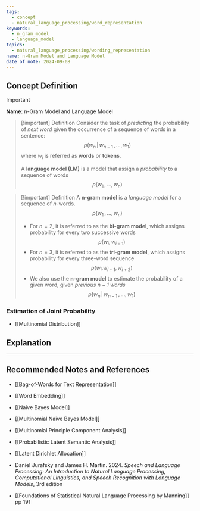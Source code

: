 ```yaml
---
tags:
  - concept
  - natural_language_processing/word_representation
keywords:
  - n_gram_model
  - language_model
topics:
  - natural_language_processing/wording_representation
name: n-Gram Model and Language Model
date of note: 2024-09-08
---
```


## Concept Definition

>[!important]
>**Name**: n-Gram Model and Language Model

>[!important] Definition
>Consider the task of *predicting* the probability of *next word* given the occurrence of a sequence of words in a sentence: $$p(w_{n} \,|\,w_{n-1}\,{,}\ldots{,}\,w_{1})$$ 
>where $w_{i}$ is referred as **words** or **tokens**.
>
>A **language model (LM)** is a model that assign a *probability* to a sequence of words $$p(w_{1}\,{,}\ldots{,}\,w_{n})$$

>[!important] Definition
>A **n-gram model** is a *language model* for a sequence of $n$-words. $$p(w_{1}\,{,}\ldots{,}\,w_{n})$$
>- For $n=2$, it is referred to as the **bi-gram model**, which assigns probability for every two successive words $$p(w_{i}, w_{i+1})$$
>- For $n=3$, it is referred to as the **tri-gram model**, which assigns probability for every three-word sequence $$p(w_{i}. w_{i+1}, w_{i+2})$$
>- We also use the **n-gram model** to estimate the probability of a given word, given *previous $n-1$ words* $$p(w_{n} \,|\,w_{n-1}\,{,}\ldots{,}\,w_{1})$$ 

### Estimation of Joint Probability



- [[Multinomial Distribution]]



## Explanation





-----------
##  Recommended Notes and References


- [[Bag-of-Words for Text Representation]]
- [[Word Embedding]]
- [[Naive Bayes Model]]
- [[Multinomial Naive Bayes Model]]
- [[Multinomial Principle Component Analysis]]
- [[Probabilistic Latent Semantic Analysis]]
- [[Latent Dirichlet Allocation]]

- Daniel Jurafsky and James H. Martin. 2024. *Speech and Language Processing: An Introduction to Natural Language Processing, Computational Linguistics, and Speech Recognition with Language Models*, 3rd edition
- [[Foundations of Statistical Natural Language Processing by Manning]] pp 191